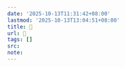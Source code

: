 ```yaml
---
date: '2025-10-13T11:31:42+08:00'
lastmod: '2025-10-13T13:04:51+08:00'
title: 󰪙
url: 󰪙
tags: []
src:
note:
---
```

